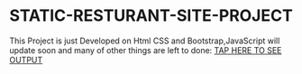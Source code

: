 ﻿# STATIC-RESTURANT-SITE-PROJECT
 This Project is just Developed on Html CSS and Bootstrap,JavaScript will update soon and many of other things are left to done:
 [TAP HERE TO SEE OUTPUT](file:///C:/Users/Syed%20Saad%20Ali/Documents/GitHub/STATIC-RESUTRANT-SITE-PROJECCT/bootstrap-5.1.0-dist/css/HOME.html)
 
